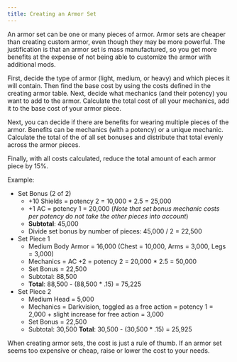 ```yaml
---
title: Creating an Armor Set
---
```

An armor set can be one or many pieces of armor. Armor sets are cheaper than creating custom armor, even though they 
may be more powerful. The justification is that an armor set is mass manufactured, so you get more benefits at the
expense of not being able to customize the armor with additional mods.

First, decide the type of armor (light, medium, or heavy) and which pieces it will contain. Then find the base 
cost by using the costs defined in the creating armor table. Next, decide what mechanics (and their potency) you want 
to add to the armor. Calculate the total cost of all your mechanics, add it to the base cost of your armor piece.

Next, you can decide if there are benefits for wearing multiple pieces of the armor. Benefits 
can be mechanics (with a potency) or a unique mechanic. Calculate the total of the of all set bonuses and 
distribute that total evenly across the armor pieces.

Finally, with all costs calculated, reduce the total amount of each armor piece by 15%.

Example:

- Set Bonus (2 of 2)
    - +10 Shields = potency 2 = 10,000 * 2.5 = 25,000
    - +1 AC = potency 1 = 20,000 (_Note that set bonus mechanic costs per potency do not take the other pieces into account_)
    - __Subtotal__: 45,000
    - Divide set bonus by number of pieces: 45,000 / 2 = 22,500
- Set Piece 1
    - Medium Body Armor = 16,000 (Chest = 10,000, Arms = 3,000, Legs = 3,000)
    - Mechanics = AC +2 = potency 2 = 20,000 * 2.5 = 50,000
    - Set Bonus = 22,500
    - Subtotal: 88,500
    - __Total__: 88,500 - (88,500 * .15) =  75,225
- Set Piece 2
    - Medium Head = 5,000
    - Mechanics = Darkvision, toggled as a free action = potency 1 = 2,000 + slight increase for free action = 3,000
    - Set Bonus = 22,500
    - Subtotal: 30,500
    __Total__: 30,500 - (30,500 * .15) =  25,925

When creating armor sets, the cost is just a rule of thumb. If an armor set seems too expensive or cheap, raise or lower the cost to your needs.
